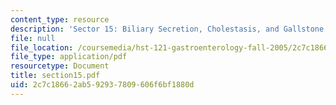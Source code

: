 ```yaml
---
content_type: resource
description: 'Sector 15: Biliary Secretion, Cholestasis, and Gallstone Formation'
file: null
file_location: /coursemedia/hst-121-gastroenterology-fall-2005/2c7c18662ab592937809606f6bf1880d_section15.pdf
file_type: application/pdf
resourcetype: Document
title: section15.pdf
uid: 2c7c1866-2ab5-9293-7809-606f6bf1880d
---
```

